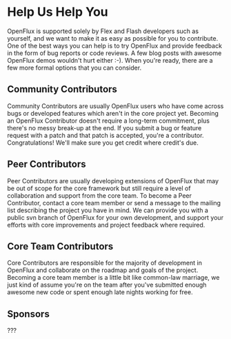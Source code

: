 # Help Us Help You #

OpenFlux is supported solely by Flex and Flash developers such as yourself, and we want to make it as easy as possible for you to contribute. One of the best ways you can help is to try OpenFlux and provide feedback in the form of bug reports or code reviews. A few blog posts with awesome OpenFlux demos wouldn't hurt either :-). When you're ready, there are a few more formal options that you can consider.


## Community Contributors ##

Community Contributors are usually OpenFlux users who have come across bugs or developed features which aren't in the core project yet. Becoming an OpenFlux Contributor doesn't require a long-term commitment, plus there's no messy break-up at the end. If you submit a bug or feature request with a patch and that patch is accepted, you're a contributor. Congratulations! We'll make sure you get credit where credit's due.

## Peer Contributors ##

Peer Contributors are usually developing extensions of OpenFlux that may be out of scope for the core framework but still require a level of collaboration and support from the core team. To become a Peer Contributor, contact a core team member or send a message to the mailing list describing the project you have in mind. We can provide you with a public svn branch of OpenFlux for your own development, and support your efforts with core improvements and project feedback where required.

## Core Team Contributors ##

Core Contributors are responsible for the majority of development in OpenFlux and collaborate on the roadmap and goals of the project. Becoming a core team member is a little bit like common-law marriage, we just kind of assume you're on the team after you've submitted enough awesome new code or spent enough late nights working for free.

## Sponsors ##

???